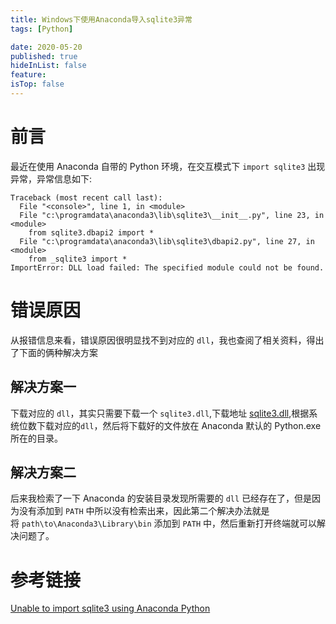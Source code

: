 ```yaml
---
title: Windows下使用Anaconda导入sqlite3异常
tags: [Python]

date: 2020-05-20
published: true
hideInList: false
feature: 
isTop: false
---
```




# 前言
最近在使用 Anaconda 自带的 Python 环境，在交互模式下 `import sqlite3` 出现异常，异常信息如下:


```shell
Traceback (most recent call last):
  File "<console>", line 1, in <module>
  File "c:\programdata\anaconda3\lib\sqlite3\__init__.py", line 23, in <module>
    from sqlite3.dbapi2 import *
  File "c:\programdata\anaconda3\lib\sqlite3\dbapi2.py", line 27, in <module>
    from _sqlite3 import *
ImportError: DLL load failed: The specified module could not be found.
```
# 错误原因
从报错信息来看，错误原因很明显找不到对应的 `dll`，我也查阅了相关资料，得出了下面的俩种解决方案
## 解决方案一


下载对应的 `dll`，其实只需要下载一个 `sqlite3.dll`,下载地址 [sqlite3.dll](https://sqlite.org/download.html),根据系统位数下载对应的`dll`，然后将下载好的文件放在 Anaconda 默认的 Python.exe 所在的目录。
## 解决方案二


后来我检索了一下 Anaconda 的安装目录发现所需要的 `dll` 已经存在了，但是因为没有添加到 `PATH` 中所以没有检索出来，因此第二个解决办法就是将 `path\to\Anaconda3\Library\bin` 添加到 `PATH` 中，然后重新打开终端就可以解决问题了。


# 参考链接


[Unable to import sqlite3 using Anaconda Python](https://stackoverflow.com/questions/54876404/unable-to-import-sqlite3-using-anaconda-python)
